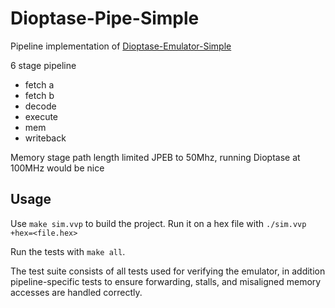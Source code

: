 # Dioptase-Pipe-Simple

Pipeline implementation of [Dioptase-Emulator-Simple](https://github.com/b-Rocks2718/Dioptase-Emulator-Simple)

6 stage pipeline

- fetch a
- fetch b
- decode
- execute
- mem
- writeback

Memory stage path length limited JPEB to 50Mhz, running Dioptase at 100MHz would be nice

## Usage

Use `make sim.vvp` to build the project.
Run it on a hex file with `./sim.vvp +hex=<file.hex>`

Run the tests with `make all`.

The test suite consists of all tests used for verifying the emulator, in addition pipeline-specific tests to ensure forwarding, stalls, and misaligned memory accesses are handled correctly.
